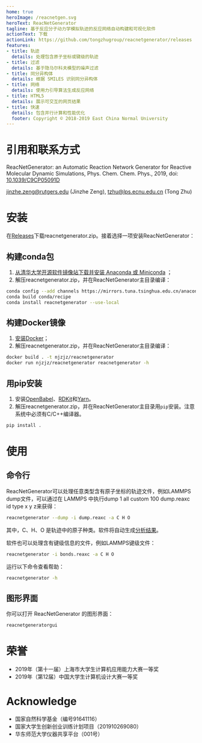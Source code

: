 ```yaml
---
home: true
heroImage: /reacnetgen.svg
heroText: ReacNetGenerator
tagline: 基于反应分子动力学模拟轨迹的反应网络自动构建和可视化软件
actionText: 下载
actionLink: https://github.com/tongzhugroup/reacnetgenerator/releases
features:
- title: 轨迹
  details: 处理包含原子坐标或键级的轨迹
- title: 过滤
  details: 基于隐马尔科夫模型的噪声过滤
- title: 同分异构体
  details: 根据 SMILES 识别同分异构体
- title: 网络
  details: 使用力引导算法生成反应网络
- title: HTML5
  details: 展示可交互的网页结果
- title: 快速
  details: 包含并行计算和性能优化
  footer: Copyright © 2018-2019 East China Normal University
---
```


# 引用和联系方式

ReacNetGenerator: an Automatic Reaction Network Generator for Reactive Molecular Dynamic Simulations, Phys. Chem. Chem. Phys., 2019, doi: [10.1039/C9CP05091D](https://dx.doi.org/10.1039/C9CP05091D)

jinzhe.zeng@rutgers.edu (Jinzhe Zeng), tzhu@lps.ecnu.edu.cn (Tong Zhu)

# 安装

在[Releases](https://github.com/tongzhugroup/reacnetgenerator/releases)下载reacnetgenerator.zip。接着选择一项安装ReacNetGenerator：

## 构建conda包
1. [从清华大学开源软件镜像站下载并安装 Anaconda 或 Miniconda](https://mirror.tuna.tsinghua.edu.cn/help/anaconda/) ；
2. 解压reacnetgenerator.zip，并在ReacNetGenerator主目录编译：

```bash
conda config --add channels https://mirrors.tuna.tsinghua.edu.cn/anaconda/cloud/conda-forge/
conda build conda/recipe
conda install reacnetgenerator --use-local
```

## 构建Docker镜像
1. [安装Docker](https://mirror.tuna.tsinghua.edu.cn/help/docker-ce/)；
2. 解压reacnetgenerator.zip，并在ReacNetGenerator主目录编译：

```bash
docker build . -t njzjz/reacnetgenerator
docker run njzjz/reacnetgenerator reacnetgenerator -h
```

## 用pip安装
1. 安装[OpenBabel](https://github.com/openbabel)、[RDKit](https://github.com/rdkit/rdkit)和[Yarn](https://github.com/yarnpkg/yarn)。
2. 解压reacnetgenerator.zip，并在ReacNetGenerator主目录用`pip`安装。注意系统中必须有C/C++编译器。
```bash
pip install .
```

# 使用

## 命令行

ReacNetGenerator可以处理任意类型含有原子坐标的轨迹文件，例如LAMMPS dump文件，可以通过在 LAMMPS 中执行dump 1 all custom 100 dump.reaxc id type x y z来获得：

```bash
reacnetgenerator --dump -i dump.reaxc -a C H O
```

其中，C、H、O 是轨迹中的原子种类。软件将自动生成<a href="/report.html?jdata=https%3A%2F%2Fgist.githubusercontent.com%2Fnjzjz%2Fe9a4b42ceb7d2c3c7ada189f38708bf3%2Fraw%2F83d01b9ab1780b0ad2d1e7f934e61fa113cb0f9f%2Fmethane.json" target="_blank">分析结果</a>。

软件也可以处理含有键级信息的文件，例如LAMMPS键级文件：

```bash
reacnetgenerator -i bonds.reaxc -a C H O
```

运行以下命令查看帮助：

```bash
reacnetgenerator -h
```

## 图形界面

你可以打开 ReacNetGenerator 的图形界面：

```bash
reacnetgeneratorgui
```

# 荣誉
* 2019年（第十一届）上海市大学生计算机应用能力大赛一等奖
* 2019年（第12届）中国大学生计算机设计大赛一等奖

# Acknowledge
* 国家自然科学基金（编号91641116）
* 国家大学生创新创业训练计划项目（201910269080）
* 华东师范大学仪器共享平台（001号）

